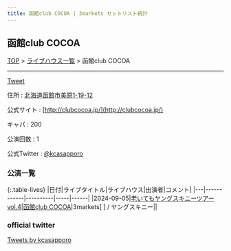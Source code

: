 ```yaml
---
title: 函館club COCOA | 3markets セットリスト統計
---
```

## 函館club COCOA

[TOP](/setlist/) > [ライブハウス一覧](livehouses.html) > 函館club COCOA

___

<a href="https://twitter.com/share?ref_src=twsrc%5Etfw" data-text="3markets[ ]セットリスト > 函館club COCOA" class="twitter-share-button" data-via="3markets" data-hashtags="3markets" data-related="3markets" data-show-count="false">Tweet</a>

住所
:    <a href="https://www.google.co.jp/maps/search/%E5%8C%97%E6%B5%B7%E9%81%93%E5%87%BD%E9%A4%A8%E5%B8%82%E7%BE%8E%E5%8E%9F1-19-12" rel="noopener noreferrer" target="_blank">北海道函館市美原1-19-12</a>

公式サイト
:    [http://clubcocoa.jp/](http://clubcocoa.jp/)

キャパ
:    200

公演回数
: 1


公式Twitter
: <a href="https://twitter.com/kcasapporo">@kcasapporo</a>


### 公演一覧

{:.table-lives}
|日付|ライブタイトル|ライブハウス|出演者|コメント|
|---|------------|----------|-----|------|
|<span class="nowrap">2024-09-05</span>|[老いてもヤングスキニーツアー vol.4](live142.html)|[函館club COCOA](livehouse091.html)|3markets[ ] / ヤングスキニー||




### official twitter

<a class="twitter-timeline" href="https://twitter.com/kcasapporo?ref_src=twsrc%5Etfw">Tweets by kcasapporo</a> <script async src="https://platform.twitter.com/widgets.js" charset="utf-8"></script>


<script async src="https://platform.twitter.com/widgets.js" charset="utf-8"></script>